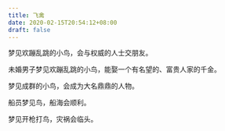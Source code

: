 ```yaml
---
title: 飞禽
date: 2020-02-15T20:54:12+08:00
draft: false
---
```


梦见欢蹦乱跳的小鸟，会与权威的人士交朋友。



未婚男子梦见欢蹦乱跳的小鸟，能娶一个有名望的、富贵人家的千金。



梦见成群的小鸟，会成为大名鼎鼎的人物。



船员梦见鸟，船海会顺利。



梦见开枪打鸟，灾祸会临头。

